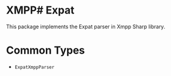 # XMPP# Expat
This package implements the Expat parser in Xmpp Sharp library.

# Common Types
- `ExpatXmppParser`